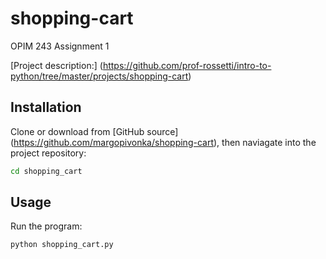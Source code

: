 # shopping-cart
OPIM 243 Assignment 1


[Project description:]
(https://github.com/prof-rossetti/intro-to-python/tree/master/projects/shopping-cart)

## Installation

Clone or download from [GitHub source] (https://github.com/margopivonka/shopping-cart), then naviagate into the project repository:

```sh
cd shopping_cart
```

## Usage

Run the program:

```py
python shopping_cart.py
```